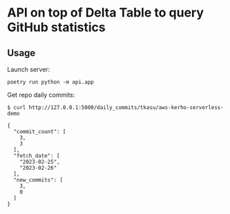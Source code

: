 # API on top of Delta Table to query GitHub statistics

## Usage

Launch server:

```
poetry run python -m api.app
```

Get repo daily commits:

```
$ curl http://127.0.0.1:5000/daily_commits/tkasu/aws-kerho-serverless-demo

{
  "commit_count": [
    3,
    3
  ],
  "fetch_date": [
    "2023-02-25",
    "2023-02-26"
  ],
  "new_commits": [
    3,
    0
  ]
}
```